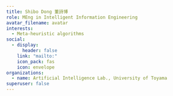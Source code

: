 ```yaml
---
title: Shibo Dong 董詩博
role: MEng in Intelligent Information Engineering
avatar_filename: avatar
interests:
  - Meta-heuristic algorithms
social:
  - display:
      header: false
    link: "mailto:"
    icon_pack: fas
    icon: envelope
organizations:
  - name: Artificial Intelligence Lab., University of Toyama
superuser: false
---
```

